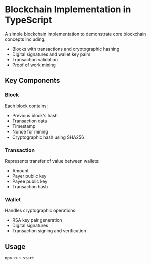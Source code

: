 # Blockchain Implementation in TypeScript

A simple blockchain implementation to demonstrate core blockchain concepts including:

- Blocks with transactions and cryptographic hashing
- Digital signatures and wallet key pairs
- Transaction validation
- Proof of work mining

## Key Components

### Block
Each block contains:
- Previous block's hash
- Transaction data
- Timestamp
- Nonce for mining
- Cryptographic hash using SHA256

### Transaction
Represents transfer of value between wallets:
- Amount
- Payer public key
- Payee public key
- Transaction hash

### Wallet
Handles cryptographic operations:
- RSA key pair generation
- Digital signatures
- Transaction signing and verification

## Usage
`npm run start`